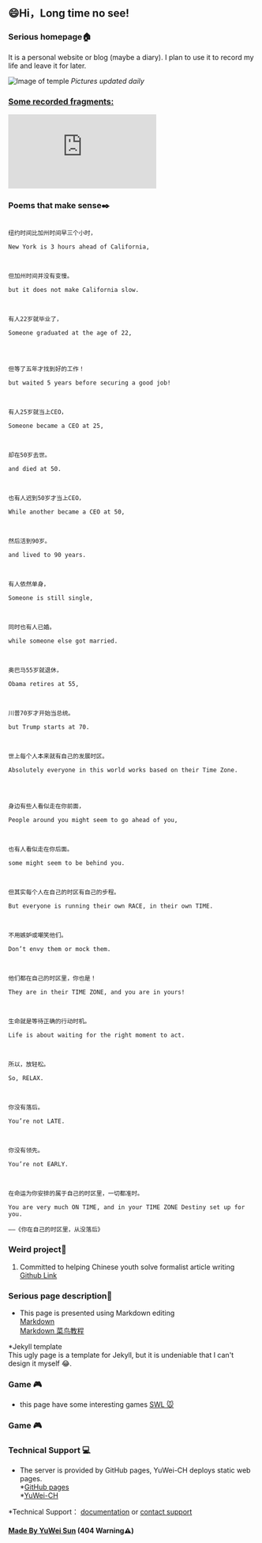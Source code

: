 ## 😄Hi，Long time no see!       


### Serious homepage🏠    
        

It is a personal website or blog (maybe a diary). 
I plan to use it to record my life and leave it for later.       


![Image of temple](https://api.xygeng.cn/Bing/)
*Pictures updated daily*   

### [Some recorded fragments:](http://www.yuweisun.top/YuWei-CH.dairy.github.io/)

 
![Journal](https://pics.images.ac.cn/image/5ead3db1f3983.html)  



### Poems that make sense✒️   
```

纽约时间比加州时间早三个小时，

New York is 3 hours ahead of California,



但加州时间并没有变慢。

but it does not make California slow.



有人22岁就毕业了，

Someone graduated at the age of 22,




但等了五年才找到好的工作！

but waited 5 years before securing a good job!



有人25岁就当上CEO，

Someone became a CEO at 25,



却在50岁去世。

and died at 50.



也有人迟到50岁才当上CEO，

While another became a CEO at 50,



然后活到90岁。

and lived to 90 years.



有人依然单身，

Someone is still single,



同时也有人已婚。

while someone else got married.



奥巴马55岁就退休，

Obama retires at 55,



川普70岁才开始当总统。

but Trump starts at 70.



世上每个人本来就有自己的发展时区。

Absolutely everyone in this world works based on their Time Zone.




身边有些人看似走在你前面，

People around you might seem to go ahead of you,



也有人看似走在你后面。

some might seem to be behind you.



但其实每个人在自己的时区有自己的步程。

But everyone is running their own RACE, in their own TIME.



不用嫉妒或嘲笑他们。

Don’t envy them or mock them.



他们都在自己的时区里，你也是！

They are in their TIME ZONE, and you are in yours!



生命就是等待正确的行动时机。

Life is about waiting for the right moment to act.



所以，放轻松。

So, RELAX.



你没有落后。

You’re not LATE.



你没有领先。

You’re not EARLY.



在命运为你安排的属于自己的时区里，一切都准时。

You are very much ON TIME, and in your TIME ZONE Destiny set up for you.

——《你在自己的时区里，从没落后》

```

### Weird project💎     
1. Committed to helping Chinese youth solve formalist article writing    
[Github Link](https://github.com/YuWei-CH/Formalist-articles-writer-java#形式主义文章生成器----java)    

### Serious page description📒    
* This page is presented using Markdown editing    
[Markdown](https://guides.github.com/features/mastering-markdown/)   
[Markdown 菜鸟教程](https://www.runoob.com/markdown/md-tutorial.html)   

*Jekyll template   
This ugly page is a template for Jekyll, but it is undeniable that I can't design it myself 😂.   
 
 ### Game 🎮
 * this page have some interesting games
[SWL 🐭 ]()
 ### Game 🎮
  

### Technical Support 💻      
* The server is provided by GitHub pages, YuWei-CH deploys static web pages.           
*[GitHub pages](https://pages.github.com)     
*[YuWei-CH](https://github.com/YuWei-CH)    

*Technical Support： [documentation](https://help.github.com/categories/github-pages-basics/) or [contact support](https://github.com/contact)  

#### [Made By YuWei Sun](www.yuweisun.top) (404 Warning⚠️)     

